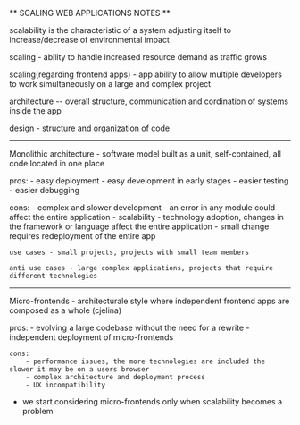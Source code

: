 ** SCALING WEB APPLICATIONS NOTES **

scalability is the characteristic of a system adjusting itself to increase/decrease of environmental impact

scaling - ability to handle increased resource demand as traffic grows

scaling(regarding frontend apps) - app ability to allow multiple developers to work simultaneously on a large and complex project

architecture -- overall structure, communication and cordination of systems inside the app

design - structure and organization of code

---

Monolithic architecture - software model built as a unit, self-contained, all code located in one place

pros: - easy deployment - easy development in early stages - easier testing - easier debugging

cons: - complex and slower development - an error in any module could affect the entire application - scalability - technology adoption, changes in the framework or language affect the entire application - small change requires redeployment of the entire app

    use cases - small projects, projects with small team members

    anti use cases - large complex applications, projects that require different technologies

---

Micro-frontends - architecturale style where independent frontend apps are composed as a whole (cjelina)

pros: - evolving a large codebase without the need for a rewrite - independent deployment of micro-frontends

    cons:
        - performance issues, the more technologies are included the slower it may be on a users browser
        - complex architecture and deployment process
        - UX incompatibility

- we start considering micro-frontends only when scalability becomes a problem
